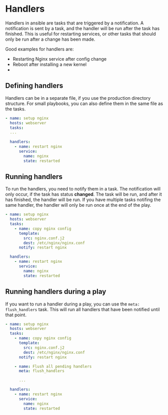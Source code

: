 # Handlers
Handlers in ansible are tasks that are triggered by a notification. A notification is sent by a task, and the handler will be run after the task has finished. This is useful for restarting services, or other tasks that should only be run after a change has been made.

Good examples for handlers are:

- Restarting Nginx service after config change
- Reboot after installing a new kernel
- 

## Defining handlers
Handlers can be in a separate file, if you use the production directory structure.
For small playbooks, you can also define them in the same file as the tasks.

```yaml title="nginx-setup.yml" hl_lines="6 7 8 9 10"
- name: setup nginx
  hosts: webserver
  tasks:
  ...
  
  handlers:
    - name: restart nginx
      service:
        name: nginx
        state: restarted
```

## Running handlers
To run the handlers, you need to notify them in a task.
The notification will only occur, if the task has status **changed**. 
The task will be run, and after it has finished, the handler will be run.
If you have multiple tasks notifing the same handler, the handler will only be run once at the end of the play.

```yaml title="nginx-setup.yml" hl_lines="8 11"
- name: setup nginx
  hosts: webserver
  tasks:
    - name: copy nginx config
      template:
        src: nginx.conf.j2
        dest: /etc/nginx/nginx.conf
      notify: restart nginx

  handlers:
    - name: restart nginx
      service:
        name: nginx
        state: restarted
```

## Running handlers during a play
If you want to run a handler during a play, you can use the `meta: flush_handlers` task.
This will run all handlers that have been notified until that point.

```yaml title="nginx-setup.yml" hl_lines="10 11"
- name: setup nginx
  hosts: webserver
  tasks:
    - name: copy nginx config
      template:
        src: nginx.conf.j2
        dest: /etc/nginx/nginx.conf
      notify: restart nginx

    - name: Flush all pending handlers
      meta: flush_handlers

      ...

  handlers:
    - name: restart nginx
      service:
        name: nginx
        state: restarted
```